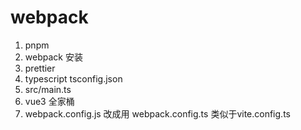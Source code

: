 # webpack

1. pnpm
2. webpack 安装
3. prettier
4. typescript tsconfig.json
5. src/main.ts
6. vue3 全家桶
7. webpack.config.js 改成用 webpack.config.ts 类似于vite.config.ts
